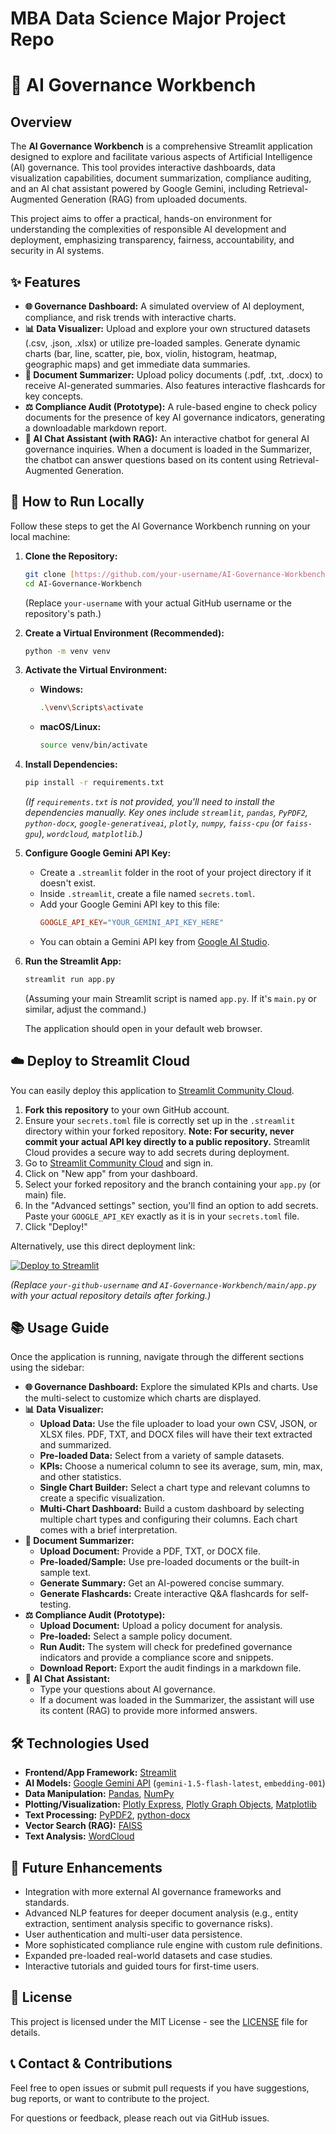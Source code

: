 # MBA Data Science Major Project Repo

# 🤖 AI Governance Workbench

## Overview

The **AI Governance Workbench** is a comprehensive Streamlit application designed to explore and facilitate various aspects of Artificial Intelligence (AI) governance. This tool provides interactive dashboards, data visualization capabilities, document summarization, compliance auditing, and an AI chat assistant powered by Google Gemini, including Retrieval-Augmented Generation (RAG) from uploaded documents.

This project aims to offer a practical, hands-on environment for understanding the complexities of responsible AI development and deployment, emphasizing transparency, fairness, accountability, and security in AI systems.

## ✨ Features

* **🌐 Governance Dashboard:** A simulated overview of AI deployment, compliance, and risk trends with interactive charts.
* **📊 Data Visualizer:** Upload and explore your own structured datasets (.csv, .json, .xlsx) or utilize pre-loaded samples. Generate dynamic charts (bar, line, scatter, pie, box, violin, histogram, heatmap, geographic maps) and get immediate data summaries.
* **📄 Document Summarizer:** Upload policy documents (.pdf, .txt, .docx) to receive AI-generated summaries. Also features interactive flashcards for key concepts.
* **⚖️ Compliance Audit (Prototype):** A rule-based engine to check policy documents for the presence of key AI governance indicators, generating a downloadable markdown report.
* **💬 AI Chat Assistant (with RAG):** An interactive chatbot for general AI governance inquiries. When a document is loaded in the Summarizer, the chatbot can answer questions based on its content using Retrieval-Augmented Generation.

## 🚀 How to Run Locally

Follow these steps to get the AI Governance Workbench running on your local machine:

1.  **Clone the Repository:**
    ```bash
    git clone [https://github.com/your-username/AI-Governance-Workbench.git](https://github.com/your-username/AI-Governance-Workbench.git)
    cd AI-Governance-Workbench
    ```
    (Replace `your-username` with your actual GitHub username or the repository's path.)

2.  **Create a Virtual Environment (Recommended):**
    ```bash
    python -m venv venv
    ```

3.  **Activate the Virtual Environment:**
    * **Windows:**
        ```bash
        .\venv\Scripts\activate
        ```
    * **macOS/Linux:**
        ```bash
        source venv/bin/activate
        ```

4.  **Install Dependencies:**
    ```bash
    pip install -r requirements.txt
    ```
    *(If `requirements.txt` is not provided, you'll need to install the dependencies manually. Key ones include `streamlit`, `pandas`, `PyPDF2`, `python-docx`, `google-generativeai`, `plotly`, `numpy`, `faiss-cpu` (or `faiss-gpu`), `wordcloud`, `matplotlib`.)*

5.  **Configure Google Gemini API Key:**
    * Create a `.streamlit` folder in the root of your project directory if it doesn't exist.
    * Inside `.streamlit`, create a file named `secrets.toml`.
    * Add your Google Gemini API key to this file:
        ```toml
        GOOGLE_API_KEY="YOUR_GEMINI_API_KEY_HERE"
        ```
    * You can obtain a Gemini API key from [Google AI Studio](https://aistudio.google.com/app/apikey).

6.  **Run the Streamlit App:**
    ```bash
    streamlit run app.py
    ```
    (Assuming your main Streamlit script is named `app.py`. If it's `main.py` or similar, adjust the command.)

    The application should open in your default web browser.

## ☁️ Deploy to Streamlit Cloud

You can easily deploy this application to [Streamlit Community Cloud](https://streamlit.io/cloud).

1.  **Fork this repository** to your own GitHub account.
2.  Ensure your `secrets.toml` file is correctly set up in the `.streamlit` directory within your forked repository. **Note: For security, never commit your actual API key directly to a public repository.** Streamlit Cloud provides a secure way to add secrets during deployment.
3.  Go to [Streamlit Community Cloud](https://streamlit.io/cloud) and sign in.
4.  Click on "New app" from your dashboard.
5.  Select your forked repository and the branch containing your `app.py` (or main) file.
6.  In the "Advanced settings" section, you'll find an option to add secrets. Paste your `GOOGLE_API_KEY` exactly as it is in your `secrets.toml` file.
7.  Click "Deploy!"

Alternatively, use this direct deployment link:

[![Deploy to Streamlit](https://static.streamlit.io/badges/streamlit_badge_black_white.svg)](https://share.streamlit.io/your-github-username/AI-Governance-Workbench/main/app.py)

*(Replace `your-github-username` and `AI-Governance-Workbench/main/app.py` with your actual repository details after forking.)*

## 📚 Usage Guide

Once the application is running, navigate through the different sections using the sidebar:

* **🌐 Governance Dashboard:** Explore the simulated KPIs and charts. Use the multi-select to customize which charts are displayed.
* **📊 Data Visualizer:**
    * **Upload Data:** Use the file uploader to load your own CSV, JSON, or XLSX files. PDF, TXT, and DOCX files will have their text extracted and summarized.
    * **Pre-loaded Data:** Select from a variety of sample datasets.
    * **KPIs:** Choose a numerical column to see its average, sum, min, max, and other statistics.
    * **Single Chart Builder:** Select a chart type and relevant columns to create a specific visualization.
    * **Multi-Chart Dashboard:** Build a custom dashboard by selecting multiple chart types and configuring their columns. Each chart comes with a brief interpretation.
* **📄 Document Summarizer:**
    * **Upload Document:** Provide a PDF, TXT, or DOCX file.
    * **Pre-loaded/Sample:** Use pre-loaded documents or the built-in sample text.
    * **Generate Summary:** Get an AI-powered concise summary.
    * **Generate Flashcards:** Create interactive Q&A flashcards for self-testing.
* **⚖️ Compliance Audit (Prototype):**
    * **Upload Document:** Upload a policy document for analysis.
    * **Pre-loaded:** Select a sample policy document.
    * **Run Audit:** The system will check for predefined governance indicators and provide a compliance score and snippets.
    * **Download Report:** Export the audit findings in a markdown file.
* **💬 AI Chat Assistant:**
    * Type your questions about AI governance.
    * If a document was loaded in the Summarizer, the assistant will use its content (RAG) to provide more informed answers.

## 🛠️ Technologies Used

* **Frontend/App Framework:** [Streamlit](https://streamlit.io/)
* **AI Models:** [Google Gemini API](https://ai.google.dev/models/gemini) (`gemini-1.5-flash-latest`, `embedding-001`)
* **Data Manipulation:** [Pandas](https://pandas.pydata.org/), [NumPy](https://numpy.org/)
* **Plotting/Visualization:** [Plotly Express](https://plotly.com/python/plotly-express/), [Plotly Graph Objects](https://plotly.com/python/graph-objects/), [Matplotlib](https://matplotlib.org/)
* **Text Processing:** [PyPDF2](https://pypi.org/project/PyPDF2/), [python-docx](https://python-docx.readthedocs.io/en/latest/)
* **Vector Search (RAG):** [FAISS](https://github.com/facebookresearch/faiss)
* **Text Analysis:** [WordCloud](https://pypi.org/project/wordcloud/)

## 🚧 Future Enhancements

* Integration with more external AI governance frameworks and standards.
* Advanced NLP features for deeper document analysis (e.g., entity extraction, sentiment analysis specific to governance risks).
* User authentication and multi-user data persistence.
* More sophisticated compliance rule engine with custom rule definitions.
* Expanded pre-loaded real-world datasets and case studies.
* Interactive tutorials and guided tours for first-time users.

## 📄 License

This project is licensed under the MIT License - see the [LICENSE](LICENSE) file for details.

## 📞 Contact & Contributions

Feel free to open issues or submit pull requests if you have suggestions, bug reports, or want to contribute to the project.

For questions or feedback, please reach out via GitHub issues.
